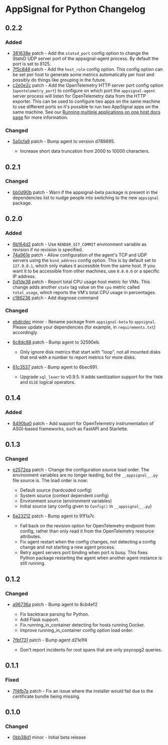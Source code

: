 # AppSignal for Python Changelog

## 0.2.2

### Added

- [381638e](https://github.com/appsignal/appsignal-python/commit/381638e08a67cd15e86c6cec81beec9a0cf03cb4) patch - Add the `statsd_port` config option to change the StatsD UDP server port of the appsignal-agent process. By default the port is set to 8125.
- [7f5c848](https://github.com/appsignal/appsignal-python/commit/7f5c848631e818073620e0f43de7fbba85ec0a11) patch - Add the `host_role` config option. This config option can be set per host to generate some metrics automatically per host and possibly do things like grouping in the future.
- [c2e0e2c](https://github.com/appsignal/appsignal-python/commit/c2e0e2c17ae1692eb35410bdccfe74536e52d9ea) patch - Add the OpenTelemetry HTTP server port config option (`opentelemetry_port`) to configure on which port the `appsignal-agent` server process will listen for OpenTelemetry data from the HTTP exporter. This can be used to configure two apps on the same machine to use different ports so it's possible to run two AppSignal apps on the same machine. See our [Running multiple applications on one host docs page](https://docs.appsignal.com/guides/application/multiple-applications-on-one-host.html) for more information.

### Changed

- [5a0cfa9](https://github.com/appsignal/appsignal-python/commit/5a0cfa95e7b4207aa8010eea3693459b89afa29f) patch - Bump agent to version d789895.
  
  - Increase short data truncation from 2000 to 10000 characters.

## 0.2.1

### Changed

- [bb0d90b](https://github.com/appsignal/appsignal-python/commit/bb0d90b10af9184fe56c1ed23ff2795a488bf915) patch - Warn if the appsignal-beta package is present in the dependencies list to nudge people into switching to the new `appsignal` package.

## 0.2.0

### Added

- [6b164d2](https://github.com/appsignal/appsignal-python/commit/6b164d2811540d1cd9ebdae5767935142674a5c3) patch - Use `RENDER_GIT_COMMIT` environment variable as revision if no revision is specified.
- [74a961e](https://github.com/appsignal/appsignal-python/commit/74a961e344929c486c345c32f5c7d784d311213d) patch - Allow configuration of the agent's TCP and UDP servers using the `bind_address` config option. This is by default set to `127.0.0.1`, which only makes it accessible from the same host. If you want it to be accessible from other machines, use `0.0.0.0` or a specific IP address.
- [0d1de38](https://github.com/appsignal/appsignal-python/commit/0d1de38237fc1863e31c9626e6cac81c7d2f6b7d) patch - Report total CPU usage host metric for VMs. This change adds another `state` tag value on the `cpu` metric called `total_usage`, which reports the VM's total CPU usage in percentages.
- [c186236](https://github.com/appsignal/appsignal-python/commit/c1862362f217600d80e568a562d4af81ce34230c) patch - Add diagnose command

### Changed

- [ebdcdec](https://github.com/appsignal/appsignal-python/commit/ebdcdec6d2ac064b4dbcb1d2da3f402b409b654e) minor - Rename package from `appsignal-beta` to `appsignal`. Please update your dependencies (for example, in `requirements.txt`) accordingly.
- [6c8dc88](https://github.com/appsignal/appsignal-python/commit/6c8dc8803e0662bf2e8eae9f29bca7c2636f0e38) patch - Bump agent to 32590eb.
  
  - Only ignore disk metrics that start with "loop", not all mounted disks that end with a number to report metrics for more disks.
- [61c3537](https://github.com/appsignal/appsignal-python/commit/61c3537a9f338be480a2a4ef0d378f01e379be76) patch - Bump agent to 6bec691.
  
  - Upgrade `sql_lexer` to v0.9.5. It adds sanitization support for the `THEN` and `ELSE` logical operators.

## 0.1.4

### Added

- [8490ba0](https://github.com/appsignal/appsignal-python/commit/8490ba0af53ae87b92d61eed4834a6ae33600902) patch - Add support for OpenTelemetry instrumentation of ASGI-based frameworks, such as FastAPI and Starlette.

## 0.1.3

### Changed

- [e2572ea](https://github.com/appsignal/appsignal-python/commit/e2572ead60b411ec5dfa5ab6e8465f50c2cecf08) patch - Change the configuration source load order. The environment variables are no longer leading, but the `__appsignal__.py` file source is. The load order is now:
  
  - Default source (hardcoded config)
  - System source (context dependent config)
  - Environment source (environment variables)
  - Initial source (any config given to `Config()` in `__appsignal__.py`)
- [6a23212](https://github.com/appsignal/appsignal-python/commit/6a232129c634b4e0c3880e80d8425c0d032ab344) patch - Bump agent to 91f1a7c
  
  - Fall back on the revision option for OpenTelemetry endpoint from config, rather than only read it from the OpenTelemetry resource attributes.
  - Fix agent restart when the config changes, not detecting a config change and not starting a new agent process.
  - Retry agent servers port binding when port is busy. This fixes Python package restarting the agent when another agent instance is still running.

## 0.1.2

### Changed

- [a96736a](https://github.com/appsignal/appsignal-python/commit/a96736a9dbb69764cd44b429ff5dfa7cb8cb14eb) patch - Bump agent to 8cb4ef2
  
  - Fix backtrace parsing for Python.
  - Add Flask support.
  - Fix running_in_container detecting for hosts running Docker.
  - Improve running_in_container config option load order.
- [7fbf731](https://github.com/appsignal/appsignal-python/commit/7fbf731064de0a79266f8cc467d60346f2484d77) patch - Bump agent d21e1f4
  
  - Don't report incidents for root spans that are only psycopg2 queries.

## 0.1.1

### Fixed

- [7f4fb7a](https://github.com/appsignal/appsignal-python/commit/7f4fb7a24406010a0e93c6ce7cfeb03c50900b6f) patch - Fix an issue where the installer would fail due to the certificate bundle being missing.

## 0.1.0

### Changed

- [0bb38d1](https://github.com/appsignal/appsignal-python/commit/0bb38d10ce2bf0fddc91f074d500924e4b79886c) minor - Initial beta release

